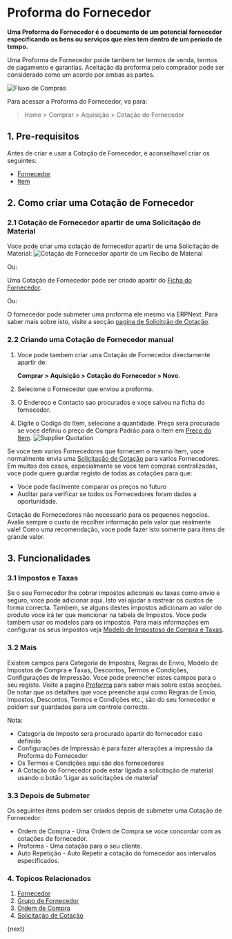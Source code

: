 <!-- add-breadcrumbs -->
# Proforma do Fornecedor

**Uma Proforma do Fornecedor é o documento de um potencial fornecedor especificando os bens ou serviços que eles tem dentro de um periodo de tempo.**

Uma Proforma de Fornecedor poide tambem ter termos de venda, termos de pagamento e garantias. Aceitação da proforma pelo comprador pode ser considerado como um acordo por ambas as partes.

![Fluxo de Compras](/docs/assets/img/buying/buying_flow_sq.png)

Para acessar a Proforma do Fornecedor, va para:
> Home > Comprar > Aquisição > Cotação do Fornecedor

## 1. Pre-requisitos
Antes de criar e usar a Cotação de Fornecedor, é aconselhavel criar os seguintes:

* [Fornecedor](/docs/user/manual/pt/compras/fornecedor)
* [Item](/docs/user/manual/pt/inventario/item)

## 2. Como criar uma Cotação de Fornecedor

### 2.1 Cotação de Fornecedor apartir de uma Solicitação de Material

Voce pode criar uma cotação de fornecedor apartir de uma Solicitação de Material:
![Cotação de Fornecedor apartir de um Recibo de Material]({{docs_base_url}}/assets/img/buying/supplier-quotation-from-mr.png)

Ou:

Uma Cotação de Fornecedor pode ser criado apartir do [Ficha do Fornecedor](/docs/user/manual/pt/compras/fornecedor).

Ou:

O fornecedor pode submeter uma proforma ele mesmo via ERPNext. Para saber mais sobre isto, visite a secção [pagina de Solicitção de Cotação](/docs/user/manual/pt/compras/solicitação-cotação#4-criando-uma-cotação-de-fornecedor-depois-de-um-sdq).

### 2.2 Criando uma Cotação de Fornecedor manual
1. Voce pode tambem criar uma Cotação de Fornecedor directamente apartir de:

    **Comprar > Aquisição > Cotação do Fornecedor > Novo**.
1. Selecione o Fornecedor que enviou a proforma.
1. O Endereço e Contacto sao procurados e voçe salvou na ficha do fornecedor.
1. Digite o Codigo do Item, selecione a quantidade. Preço sera procurado se voce definiu o preço de Compra Padrão para o item em [Preço do Item](/docs/user/manual/pt/inventario/preço-item).
    <img class="screenshot" alt="Supplier Quotation" src="{{docs_base_url}}/assets/img/buying/supplier-quotation.png">

Se voce tem varios Fornecedores que fornecem o mesmo Item, voce normalmente
envia uma [Solicitação de Cotação](/docs/user/manual/pt/compras/solicitação-cotação) para varios Fornecedores. Em muitos dos casos,
especialmente se voce tem compras centralizadas, voce pode quere guardar registo de todas as cotações para que:

  * Voce pode facilmente comparar os preços no futuro
  * Auditar para verificar se todos os Fornecedores foram dados a oportunidade.

Cotação de Fornecedores não necessario para os pequenos negocios. Avalie sempre o custo
de recolher informação pelo valor que realmente vale!
Como uma recomendação, voce pode fazer isto somente para itens de grande valor.

## 3. Funcionalidades
### 3.1 Impostos e Taxas
Se o seu Fornecedor lhe cobrar impostos adiconais ou taxas como envio e seguro, voce pode adicionar aqui. Isto vai ajudar a rastrear os custos de forma correcta. Tambem, se alguns destes impostos adicionam ao valor do produto voce irá ter que mencionar na tabela de Impostos. Voce pode tambem usar os modelos para os impostos. Para mais informações em configurar os seus impostos veja [Modelo de Impostoso de Compra e Taxas](/docs/user/manual/pt/compras/modelo-impostos-taxas-compra).

### 3.2 Mais
Existem campos para Categoria de Impostos, Regras de Envio, Modelo de Impostos de Compra e Taxas, Descontos, Termos e Condições, Configurações de Impressão. Voce pode preencher estes campos para o seu registo. Visite a pagina [Proforma](/docs/user/manual/pt/vendas/proforma) para saber mais sobre estas secções. De notar que os detalhes que voce preenche aqui como Regras de Envio, Impostos, Descontos, Termos e Condições etc., são do seu fornecedor e poidem ser guardados para um controle correcto.

Nota:

- Categoria de Imposto sera procurado apartir do fornecedor caso definido
- Configurações de Impressão é para fazer alterações a impressão da Proforma do Fornecedor
- Os Termos e Condições aqui são dos fornecedores
- A Cotação do Fornecedor pode estar ligada a solicitação de material usando o botão 'Ligar as solicitações de material'

### 3.3 Depois de Submeter
Os seguintes itens podem ser criados depois de submeter uma Cotação de Fornecedor:

* Ordem de Compra - Uma Ordem de Compra se voce concordar com as cotações de fornecedor.
* Proforma - Uma cotação para o seu cliente.
* Auto Repetição - Auto Repetir a cotação do fornecedor aos intervalos especificados.

### 4. Topicos Relacionados
1. [Fornecedor](/docs/user/manual/pt/compras/fornecedor)
1. [Grupo de Fornecedor](/docs/user/manual/pt/compras/grupo-fornecedor)
1. [Ordem de Compra](/docs/user/manual/pt/compras/ordem-de-compra)
1. [Solicitação de Cotação](/docs/user/manual/pt/compras/solicitação-cotação)

{next}